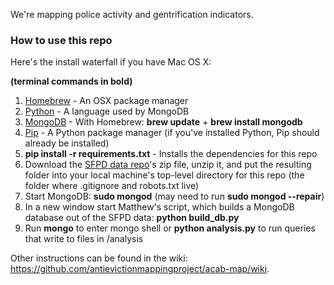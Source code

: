 We're mapping police activity and gentrification indicators.

### How to use this repo

Here's the install waterfall if you have Mac OS X:

**(terminal commands in bold)**

1. [Homebrew](http://brew.sh/) - An OSX package manager
2. [Python](https://www.python.org/downloads/) - A language used by MongoDB
3. [MongoDB](http://docs.mongodb.org/manual/tutorial/install-mongodb-on-os-x/) - With Homebrew: **brew update** + **brew install mongodb**
4. [Pip](https://pypi.python.org/pypi/pip) - A Python package manager (if you've installed Python, Pip should already be installed)
5. **pip install -r requirements.txt** - Installs the dependencies for this repo
6. Download the [SFPD data repo](https://github.com/antievictionmappingproject/sfpd-data)'s zip file, unzip it, and put the resulting folder into your local machine's top-level directory for this repo (the folder where .gitignore and robots.txt live)
7. Start MongoDB: **sudo mongod** (may need to run **sudo mongod --repair**)
8. In a new window start Matthew's script, which builds a MongoDB database out of the SFPD data: **python build_db.py**
9. Run **mongo** to enter mongo shell or **python analysis.py** to run queries that write to files in /analysis

Other instructions can be found in the wiki: https://github.com/antievictionmappingproject/acab-map/wiki.
